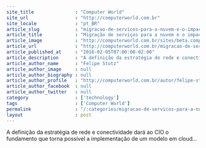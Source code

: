 ```yaml
---
site_title               : "Computer World"
site_url                 : "http://computerworld.com.br"
site_locale              : "pt_BR"
article_slug             : "migracao-de-servicos-para-a-nuvem-e-o-impacto-nas-estrategias-de-ti"
article_title            : "Migração de serviços para a nuvem e o impacto nas estratégias de TI"
article_image            : "http://computerworld.com.br/sites/beta.computerworld.com.br/files/news_articles/cloud_nuvem_hibrid_0.jpg"
article_url              : "http://computerworld.com.br/migracao-de-servicos-para-nuvem-e-o-impacto-nas-estrategias-de-ti"
article_published_at     : "2016-02-05T07:00:00-02:00"
article_description      : "A definição da estratégia de rede e conectividade dará ao CIO o fundamento que torna possível a implementação de um modelo em cloud..."
article_author_name      : "Felipe Stutz"
article_author_image     : null
article_author_biography : null
article_author_profile   : "http://computerworld.com.br/autor/felipe-stutz"
article_author_facebook  : null
article_author_twitter   : null
category                 : ['technology']
tags                     : ['Computer World']
permalink                : "/:categories/migracao-de-servicos-para-a-nuvem-e-o-impacto-nas-estrategias-de-ti/"
layout                   : post
---
```


A definição da estratégia de rede e conectividade dará ao CIO o fundamento que torna possível a implementação de um modelo em cloud...
